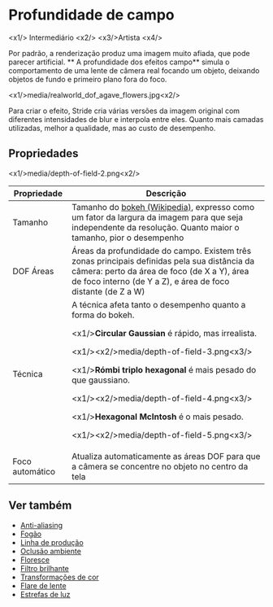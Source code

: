 # Profundidade de campo

<x1\/> Intermediário <x2\/>
<x3\/>Artista <x4\/>

Por padrão, a renderização produz uma imagem muito afiada, que pode parecer artificial. ** A profundidade dos efeitos campo** simula o comportamento de uma lente de câmera real focando um objeto, deixando objetos de fundo e primeiro plano fora do foco.

<x1\/>media\/realworld_dof_agave_flowers.jpg<x2\/>

Para criar o efeito, Stride cria várias versões da imagem original com diferentes intensidades de blur e interpola entre eles. Quanto mais camadas utilizadas, melhor a qualidade, mas ao custo de desempenho.

## Propriedades

<x1\/>media\/depth-of-field-2.png<x2\/>

| Propriedade | Descrição |
| ---------- | -------- 
| Tamanho | Tamanho do [bokeh (Wikipedia)](https://en.wikipedia.org/wiki/Bokeh), expresso como um fator da largura da imagem para que seja independente da resolução. Quanto maior o tamanho, pior o desempenho |
| DOF Áreas | Áreas da profundidade do campo. Existem três zonas principais definidas pela sua distância da câmera: perto da área de foco (de X a Y), área de foco interno (de Y a Z), e área de foco distante (de Z a W) |
| Técnica | A técnica afeta tanto o desempenho quanto a forma do bokeh.  <p><x1\/>**Circular Gaussian** é rápido, mas irrealista. <p><x1\/><x2\/>media\/depth-of-field-3.png<x3\/> <p><x1\/>**Rómbi triplo hexagonal** é mais pesado do que gaussiano. <p><x1\/><x2\/>media\/depth-of-field-4.png<x3\/> <p><x1\/>**Hexagonal McIntosh** é o mais pesado. <p><x1\/><x2\/>media\/depth-of-field-5.png<x3\/> |
| Foco automático | Atualiza automaticamente as áreas DOF para que a câmera se concentre no objeto no centro da tela |

## Ver também

* [Anti-aliasing](anti-aliasing.md)
* [Fogão](fog.md)
* [Linha de produção](outline.md)
* [Oclusão ambiente](ambient-occlusion.md)
* [Floresce](bloom.md)
* [Filtro brilhante](bright-filter.md)
* [Transformações de cor](color-transforms/index.md)
* [Flare de lente](lens-flare.md)
* [Estrefas de luz](light-streaks.md)